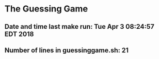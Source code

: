 # The Guessing Game

## Date and time last make run: Tue Apr  3 08:24:57 EDT 2018

## Number of lines in guessinggame.sh:       21

